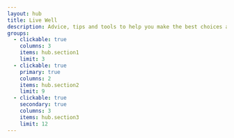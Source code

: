 ```yaml
---
layout: hub
title: Live Well
description: Advice, tips and tools to help you make the best choices about your health and wellbeing.
groups:
  - clickable: true
    columns: 3
    items: hub.section1
    limit: 3
  - clickable: true
    primary: true
    columns: 2
    items: hub.section2
    limit: 9
  - clickable: true
    secondary: true
    columns: 3
    items: hub.section3
    limit: 12
---
```

